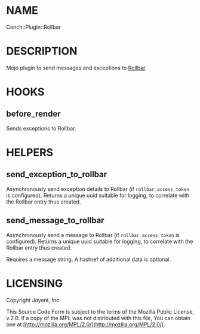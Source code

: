# NAME

Conch::Plugin::Rollbar

# DESCRIPTION

Mojo plugin to send messages and exceptions to [Rollbar](https://rollbar.com).

# HOOKS

## before\_render

Sends exceptions to Rollbar.

# HELPERS

## send\_exception\_to\_rollbar

Asynchronously send exception details to Rollbar (if `rollbar_access_token` is
configured). Returns a unique uuid suitable for logging, to correlate with the
Rollbar entry thus created.

## send\_message\_to\_rollbar

Asynchronously send a message to Rollbar (if `rollbar_access_token` is configured). Returns a
unique uuid suitable for logging, to correlate with the Rollbar entry thus created.

Requires a message string. A hashref of additional data is optional.

# LICENSING

Copyright Joyent, Inc.

This Source Code Form is subject to the terms of the Mozilla Public License,
v.2.0. If a copy of the MPL was not distributed with this file, You can obtain
one at [http://mozilla.org/MPL/2.0/](http://mozilla.org/MPL/2.0/).
